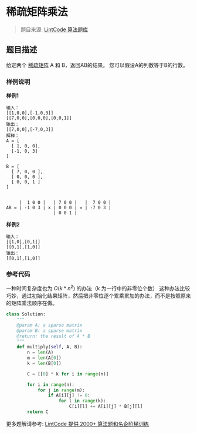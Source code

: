 # 稀疏矩阵乘法
 > 题目来源: [LintCode 算法题库](https://www.lintcode.com/problem/sparse-matrix-multiplication/?utm_source=sc-github-wzz)
 ## 题目描述
 给定两个 [稀疏矩阵](https://en.wikipedia.org/wiki/Sparse_matrix) A 和 B，返回AB的结果。
您可以假设A的列数等于B的行数。
 ### 样例说明
 **样例1**
```
输入：
[[1,0,0],[-1,0,3]]
[[7,0,0],[0,0,0],[0,0,1]]
输出：
[[7,0,0],[-7,0,3]]
解释：
A = [
  [ 1, 0, 0],
  [-1, 0, 3]
]

B = [
  [ 7, 0, 0 ],
  [ 0, 0, 0 ],
  [ 0, 0, 1 ]
]


     |  1 0 0 |   | 7 0 0 |   |  7 0 0 |
AB = | -1 0 3 | x | 0 0 0 | = | -7 0 3 |
                  | 0 0 1 |
```
**样例2**
```
输入：
[[1,0],[0,1]]
[[0,1],[1,0]]
输出：
[[0,1],[1,0]]
```
 ### 参考代码
 一种时间复杂度也为 $O(k * n^2)$ 的办法（k 为一行中的非零位个数）
这种办法比较巧妙，通过初始化结果矩阵，然后把非零位逐个累乘累加的办法，而不是按照原来的矩阵乘法顺序在做。
```python
class Solution:
    """
    @param A: a sparse matrix
    @param B: a sparse matrix
    @return: the result of A * B
    """
    def multiply(self, A, B):
        n = len(A)
        m = len(A[0])
        k = len(B[0])

        C = [[0] * k for i in range(n)]

        for i in range(n):
            for j in range(m):
                if A[i][j] != 0:
                    for l in range(k):
                        C[i][l] += A[i][j] * B[j][l]
        return C
```
 更多题解请参考: [LintCode 提供 2000+ 算法题和名企阶梯训练](https://www.lintcode.com/problem/?utm_source=sc-github-wzz)